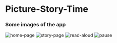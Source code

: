 # Picture-Story-Time

### Some images of the app
![home-page](https://github.com/mehedihasanshakil7/Picture-Story-Time/blob/master/img/home_page.jpg)
![story-page](https://github.com/mehedihasanshakil7/Picture-Story-Time/blob/master/img/story_page.jpg)
![read-aloud](https://github.com/mehedihasanshakil7/Picture-Story-Time/blob/master/img/read_aloud.jpg)
![pause](https://github.com/mehedihasanshakil7/Picture-Story-Time/blob/master/img/pause.jpg)

